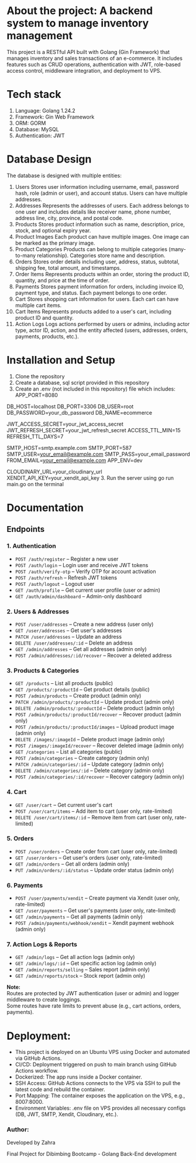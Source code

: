 # About the project: A backend system to manage inventory management
This project is a RESTful API built with Golang (Gin Framework) that manages inventory and sales transactions of an e-commerce.
It includes features such as CRUD operations, authentication with JWT, role-based access control, middleware integration, and deployment to VPS.

# Tech stack
1. Language: Golang 1.24.2
2. Framework: Gin Web Framework
3. ORM: GORM
4. Database: MySQL
5. Authentication: JWT

# Database Design
The database is designed with multiple entities:
1.  Users
    Stores user information including username, email, password hash,  role (admin or user), and account status. Users can have multiple addresses.
2.  Addresses
    Represents the addresses of users. Each address belongs to one  user and includes details like receiver name, phone number, address line, city, province, and postal code.
3.  Products
    Stores product information such as name, description, price, stock, and optional expiry year.
4.  Product Images
    Each product can have multiple images. One image can be marked as the primary image.
5.  Product Categories
    Products can belong to multiple categories (many-to-many relationship). Categories store name and description.
6.  Orders
    Stores order details including user, address, status, subtotal, shipping fee, total amount, and timestamps.
7.  Order Items
    Represents products within an order, storing the product ID, quantity, and price at the time of order.
8.  Payments
    Stores payment information for orders, including invoice ID, payment type, and status. Each payment belongs to one order.
9.  Cart
    Stores shopping cart information for users. Each cart can have multiple cart items.
10. Cart Items
    Represents products added to a user's cart, including product ID and quantity.
11. Action Logs
    Logs actions performed by users or admins, including actor type, actor ID, action, and the entity affected (users, addresses, orders, payments, products, etc.).

# Installation and Setup
1. Clone the repository
2. Create a database, sql script provided in this repository
3. Create an .env (not included in this repository) file which includes:
APP_PORT=8080

DB_HOST=localhost
DB_PORT=3306
DB_USER=root
DB_PASSWORD=your_db_password
DB_NAME=ecommerce

JWT_ACCESS_SECRET=your_jwt_access_secret
JWT_REFRESH_SECRET=your_jwt_refresh_secret
ACCESS_TTL_MIN=15
REFRESH_TTL_DAYS=7

SMTP_HOST=smtp.example.com
SMTP_PORT=587
SMTP_USER=your_email@example.com
SMTP_PASS=your_email_password
FROM_EMAIL=your_email@example.com
APP_ENV=dev

CLOUDINARY_URL=your_cloudinary_url
XENDIT_API_KEY=your_xendit_api_key
3. Run the server using go run main.go on the terminal

# Documentation
## Endpoints
### 1. Authentication
- `POST /auth/register` – Register a new user
- `POST /auth/login` – Login user and receive JWT tokens
- `POST /auth/verify-otp` – Verify OTP for account activation
- `POST /auth/refresh` – Refresh JWT tokens
- `POST /auth/logout` – Logout user
- `GET /auth/profile` – Get current user profile (user or admin)
- `GET /auth/admin/dashboard` – Admin-only dashboard

### 2. Users & Addresses
- `POST /user/addresses` – Create a new address (user only)
- `GET /user/addresses` – Get user's addresses
- `PATCH /user/addresses` – Update an address
- `DELETE /user/addresses/:id` – Delete an address
- `GET /admin/addresses` – Get all addresses (admin only)
- `POST /admin/addresses/:id/recover` – Recover a deleted address

### 3. Products & Categories
- `GET /products` – List all products (public)
- `GET /products/:productId` – Get product details (public)
- `POST /admin/products` – Create product (admin only)
- `PATCH /admin/products/:productId` – Update product (admin only)
- `DELETE /admin/products/:productId` – Delete product (admin only)
- `POST /admin/products/:productId/recover` – Recover product (admin only)
- `POST /admin/products/:productId/images` – Upload product image (admin only)
- `DELETE /images/:imageId` – Delete product image (admin only)
- `POST /images/:imageId/recover` – Recover deleted image (admin only)
- `GET /categories` – List all categories (public)
- `POST /admin/categories` – Create category (admin only)
- `PATCH /admin/categories/:id` – Update category (admin only)
- `DELETE /admin/categories/:id` – Delete category (admin only)
- `POST /admin/categories/:id/recover` – Recover category (admin only)

### 4. Cart
- `GET /user/cart` – Get current user's cart
- `POST /user/cart/items` – Add item to cart (user only, rate-limited)
- `DELETE /user/cart/items/:id` – Remove item from cart (user only, rate-limited)

### 5. Orders
- `POST /user/orders` – Create order from cart (user only, rate-limited)
- `GET /user/orders` – Get user's orders (user only, rate-limited)
- `GET /admin/orders` – Get all orders (admin only)
- `PUT /admin/orders/:id/status` – Update order status (admin only)

### 6. Payments
- `POST /user/payments/xendit` – Create payment via Xendit (user only, rate-limited)
- `GET /user/payments` – Get user's payments (user only, rate-limited)
- `GET /admin/payments` – Get all payments (admin only)
- `POST /admin/payments/webhook/xendit` – Xendit payment webhook (admin only)

### 7. Action Logs & Reports
- `GET /admin/logs` – Get all action logs (admin only)
- `GET /admin/logs/:id` – Get specific action log (admin only)
- `GET /admin/reports/selling` – Sales report (admin only)
- `GET /admin/reports/stock` – Stock report (admin only)

**Note:**  
Routes are protected by JWT authentication (user or admin) and logger middleware to create loggings.  
Some routes have rate limits to prevent abuse (e.g., cart actions, orders, payments).

# Deployment:
- This project is deployed on an Ubuntu VPS using Docker and automated via GitHub Actions.
- CI/CD: Deployment triggered on push to main branch using GitHub Actions workflow.
- Dockerized: The app runs inside a Docker container.
- SSH Access: GitHub Actions connects to the VPS via SSH to pull the latest code and rebuild the container.
- Port Mapping: The container exposes the application on the VPS, e.g., 8007:8000.
- Environment Variables: .env file on VPS provides all necessary configs (DB, JWT, SMTP, Xendit, Cloudinary, etc.).

### Author:
Developed by Zahra

Final Project for Dibimbing Bootcamp - Golang Back-End development